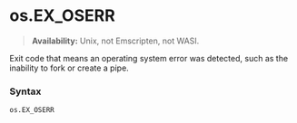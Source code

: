 # os.EX_OSERR

> **Availability:** Unix, not Emscripten, not WASI.

Exit code that means an operating system error was detected, such as the inability to fork or create a pipe.

### Syntax

```python
os.EX_OSERR
```
